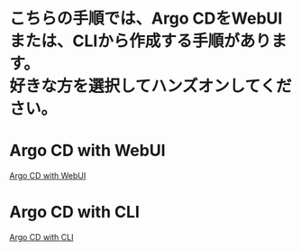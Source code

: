 # こちらの手順では、Argo CDをWebUIまたは、CLIから作成する手順があります。<br>好きな方を選択してハンズオンしてください。


# Argo CD with WebUI

[Argo CD with WebUI](./README_webui.md)

# Argo CD with CLI

[Argo CD with CLI](./README_cli.md)

